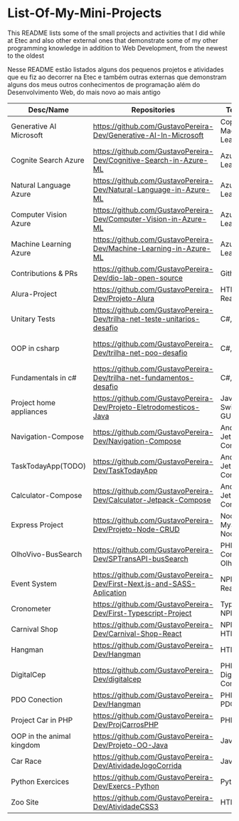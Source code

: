 # List-Of-My-Mini-Projects

<p>This README lists some of the small projects and activities that I did while at Etec and also other external ones that demonstrate some of my other programming knowledge in addition to Web Development, from the newest to the oldest</p>
<p>Nesse README estão listados alguns dos pequenos projetos e atividades que eu fiz ao decorrer na Etec e também outras externas que demonstram alguns dos meus outros conhecimentos de programação além do Desenvolvimento Web, do mais novo ao mais antigo</p>


| Desc/Name               |  Repositories                                                           | Technologies                     | Areas               |
| ------------            | ----------------------------------------------------------------------  | ---------------------------------| --------------------| 
| Generative AI Microsoft | https://github.com/GustavoPereira-Dev/Generative-AI-In-Microsoft        | Copilot, Azure, Machine Learning | Bootcamp Azure AI   |
| Cognite Search Azure    | https://github.com/GustavoPereira-Dev/Cognitive-Search-in-Azure-ML      | Azure, Machine Learning          | Bootcamp Azure AI   |
| Natural Language Azure  | https://github.com/GustavoPereira-Dev/Natural-Language-in-Azure-ML      | Azure, Machine Learning          | Bootcamp Azure AI   |
| Computer Vision Azure   | https://github.com/GustavoPereira-Dev/Computer-Vision-in-Azure-ML       | Azure, Machine Learning          | Bootcamp Azure AI   |
| Machine Learning Azure  | https://github.com/GustavoPereira-Dev/Machine-Learning-in-Azure-ML      | Azure, Machine Learning          | Bootcamp Azure AI   |
| Contributions & PRs     | https://github.com/GustavoPereira-Dev/dio-lab-open-source               | Github, Git                      | Bootcamp Azure AI   |
| Alura-Project           | https://github.com/GustavoPereira-Dev/Projeto-Alura                     | HTML, CSS, React, NPM            | Alura               |
| Unitary Tests           | https://github.com/GustavoPereira-Dev/trilha-net-teste-unitarios-desafio| C#, Xunit, .net                  | Bootcamp Decola Tech|
| OOP in csharp           | https://github.com/GustavoPereira-Dev/trilha-net-poo-desafio            | C#, .net, OOP                    | Bootcamp Decola Tech| 
| Fundamentals in c#      | https://github.com/GustavoPereira-Dev/trilha-net-fundamentos-desafio    | C#, .net                         | Bootcamp Decola Tech|
| Project home appliances | https://github.com/GustavoPereira-Dev/Projeto-Eletrodomesticos-Java     | Java, Java Swing, MySQL, GUI     | Etec                |
| Navigation-Compose      | https://github.com/GustavoPereira-Dev/Navigation-Compose                | Android, Kotlin, Jetpack-Compose | Etec                |
| TaskTodayApp(TODO)      | https://github.com/GustavoPereira-Dev/TaskTodayApp                      | Android, Kotlin, Jetpack-Compose | Etec                |
| Calculator-Compose      | https://github.com/GustavoPereira-Dev/Calculator-Jetpack-Compose        | Android, Kotlin, Jetpack-Compose | Etec                |
| Express Project         | https://github.com/GustavoPereira-Dev/Projeto-Node-CRUD                 | Node, Express, MySQL, NPM, Node  | Etec                |
| OlhoVivo-BusSearch      | https://github.com/GustavoPereira-Dev/SPTransAPI-busSearch              | PHP, Composer,API, Olho Vivo API | Open                |
| Event System            | https://github.com/GustavoPereira-Dev/First-Next.js-and-SASS-Aplication | NPM, Next, React, SASS           | Opem                |
| Cronometer              | https://github.com/GustavoPereira-Dev/First-Typescript-Project          | TypesScript, NPM                 | Open                |
| Carnival Shop           | https://github.com/GustavoPereira-Dev/Carnival-Shop-React               | NPM, HTML,CSS,React              | Jetbrrains          |
| Hangman                 | https://github.com/GustavoPereira-Dev/Hangman                           | HTML-CSS-JS                      | Jetbrains           |
| DigitalCep              | https://github.com/GustavoPereira-Dev/digitalcep                        | PHP, API, DigitalCep, Composer   | DIO                 |
| PDO Conection           | https://github.com/GustavoPereira-Dev/Hangman                           | PHP, MySQL, PDO                  | Etec                |
| Project Car in PHP      | https://github.com/GustavoPereira-Dev/ProjCarrosPHP                     | PHP, OOP                         | Etec                |
|OOP in the animal kingdom| https://github.com/GustavoPereira-Dev/Projeto-OO-Java                   | Java, OOP                        | Etec                |
| Car Race                | https://github.com/GustavoPereira-Dev/AtividadeJogoCorrida              | Java, OOP                        | Etec                |
| Python Exercices        | https://github.com/GustavoPereira-Dev/Exercs-Python                     | Python, PIP                      | Open                |
| Zoo Site                | https://github.com/GustavoPereira-Dev/AtividadeCSS3                     | HTML, JS, OOP                    | Etec                |

